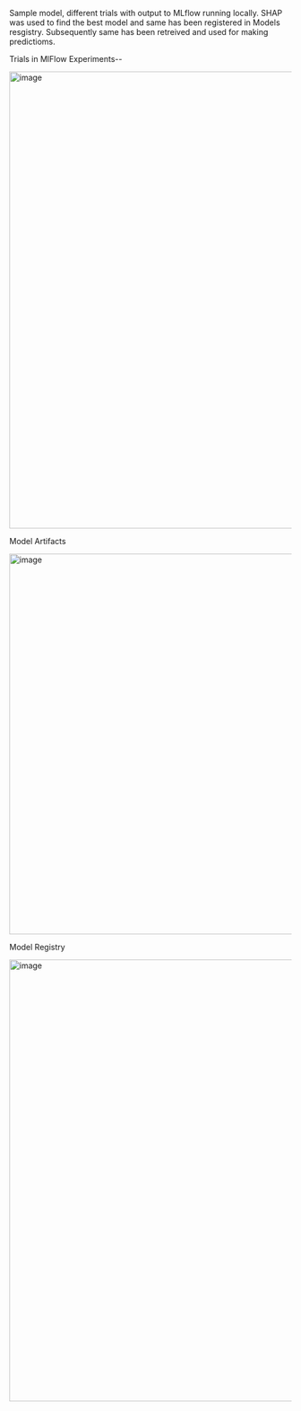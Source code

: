 Sample model, different trials with output to MLflow running locally. SHAP was used to find the best model and same has been registered in Models resgistry. Subsequently same has been retreived and used for making predictioms.

Trials in MlFlow Experiments--

<img width="1700" height="814" alt="image" src="https://github.com/user-attachments/assets/ae52434b-586d-48b3-bdff-f772ee0e7103" />

Model Artifacts

<img width="1413" height="678" alt="image" src="https://github.com/user-attachments/assets/2cbb3f1d-1291-4eef-b1db-3e5d4381cc86" />

Model Registry


<img width="1193" height="787" alt="image" src="https://github.com/user-attachments/assets/1e40c818-5d81-4690-ac3d-2383997fe077" />



